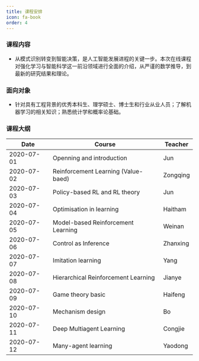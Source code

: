 ```yaml
---
title: 课程安排
icon: fa-book
order: 4
---
```


### 课程内容
- 从模式识别转变到智能决策，是人工智能发展进程的关键一步。本次在线课程对强化学习与智能科学这一前沿领域进行全面的介绍，从严谨的数学推导，到最新的研究结果和理论。

### 面向对象
- 针对具有工程背景的优秀本科生、理学硕士、博士生和行业从业人员；了解机器学习的相关知识；熟悉统计学和概率论基础。

### 课程大纲
<div class="table-wrapper">
  <table>
    <thead>
      <tr>
        <th>Date</th>
        <th>Course</th>
        <th>Teacher</th>
      </tr>
    </thead>
    <tbody>
      <tr>
        <td>2020-07-01</td>
        <td>Openning and introduction</td>
        <td>Jun</td>
      </tr>
      <tr>
        <td>2020-07-02</td>
        <td>Reinforcement Learning (Value-baed)</td>
        <td>Zongqing</td>
      </tr>
      <tr>
        <td>2020-07-03</td>
        <td>Policy-based RL and RL theory</td>
        <td>Jun</td>
      </tr>
      <tr>
        <td>2020-07-04</td>
        <td>Optimisation in learning</td>
        <td>Haitham</td>
      </tr>
      <tr>
        <td>2020-07-05</td>
        <td>Model-based Reinforcement Learning</td>
        <td>Weinan</td>
      </tr>
      <tr>
        <td>2020-07-06</td>
        <td>Control as Inference</td>
        <td>Zhanxing</td>
      </tr>
      <tr>
        <td>2020-07-07</td>
        <td>Imitation learning</td>
        <td>Yang</td>
      </tr>
      <tr>
        <td>2020-07-08</td>
        <td>Hierarchical Reinforcement Learning</td>
        <td>Jianye</td>
      </tr>
      <tr>
        <td>2020-07-09</td>
        <td>Game theory basic</td>
        <td>Haifeng</td>
      </tr>
      <tr>
        <td>2020-07-10</td>
        <td>Mechanism design</td>
        <td>Bo</td>
      </tr>
      <tr>
        <td>2020-07-11</td>
        <td>Deep Multiagent Learning</td>
        <td>Congjie</td>
      </tr>
      <tr>
        <td>2020-07-12</td>
        <td>Many-agent learning</td>
        <td>Yaodong</td>
      </tr>
    </tbody>
  </table>
</div>